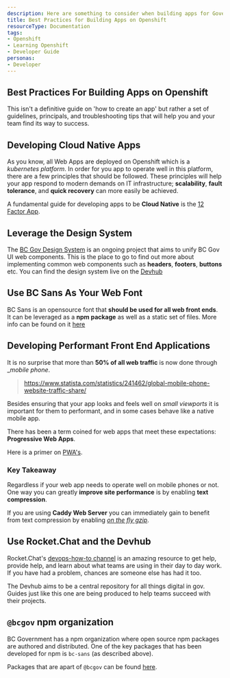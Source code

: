 ```yaml
---
description: Here are something to consider when building apps for Government on Openshift
title: Best Practices for Building Apps on Openshift
resourceType: Documentation
tags:
- Openshift
- Learning Openshift
- Developer Guide
personas: 
- Developer
---
```


## Best Practices For Building Apps on Openshift

This isn't a definitive guide on 'how to create an app' but rather a set of guidelines, principals, and troubleshooting tips that will help you and your team find its way to success. 

## Developing Cloud Native Apps

As you know, all Web Apps are deployed on Openshift which is a _kubernetes platform_. In order for you app to operate well in this platform, there are a few principles that should be followed. These principles will help your app respond to modern demands on IT infrastructure; __scalability__, __fault tolerance__, and __quick recovery__ can more easily be achieved.

A fundamental guide for developing apps to be __Cloud Native__ is the [12 Factor App](./12-factor-apps.md).

## Leverage the Design System

The [BC Gov Design System](https://github.com/bcgov/design-system) is an ongoing project that aims to unify
BC Gov UI web components. This is the place to go to find out more about implementing common web components such as __headers__, __footers__, __buttons__ etc. You can find the design system live on the [Devhub](https://developer.gov.bc.ca/design-system)

## Use BC Sans As Your Web Font

BC Sans is an opensource font that __should be used for all web front ends__. It can be leveraged as a __npm package__ as well as a static set of files. More info can be found on it [here](https://github.com/bcgov/bc-sans)

## Developing Performant Front End Applications

It is no surprise that more than __50% of all web traffic__ is now done through __mobile phone_.
> https://www.statista.com/statistics/241462/global-mobile-phone-website-traffic-share/

Besides ensuring that your app looks and feels well on _small viewports_ it is important for them to performant, and in some cases behave like a native mobile app. 

There has been a term coined for web apps that meet these expectations: __Progressive Web Apps__. 

Here is a primer on [PWA's](./progressive-web-apps.md). 

### Key Takeaway

Regardless if your web app needs to operate well on mobile phones or not. One way you can greatly __improve site performance__ is by enabling __text compression__. 

If you are using __Caddy Web Server__ you can immediately gain to benefit from text compression by enabling
[_on the fly gzip_](https://caddyserver.com/docs/gzip). 


## Use Rocket.Chat and the Devhub

Rocket.Chat's [devops-how-to channel](https://chat.pathfinder.gov.bc.ca/channel/devops-how-to) is an amazing resource to get help, provide help, and learn about what teams are using in their day to day work. If you have had a problem, chances are someone else has had it too. 

The Devhub aims to be a central repository for all things digital in gov. Guides just like this one are being
produced to help teams succeed with their projects.  


## `@bcgov` npm organization

BC Government has a npm organization where open source npm packages are authored and distributed. One of the key packages that has been developed for npm is `bc-sans` (as described above).

Packages that are apart of `@bcgov` can be found [here](https://www.npmjs.com/search?q=%40bcgov).
